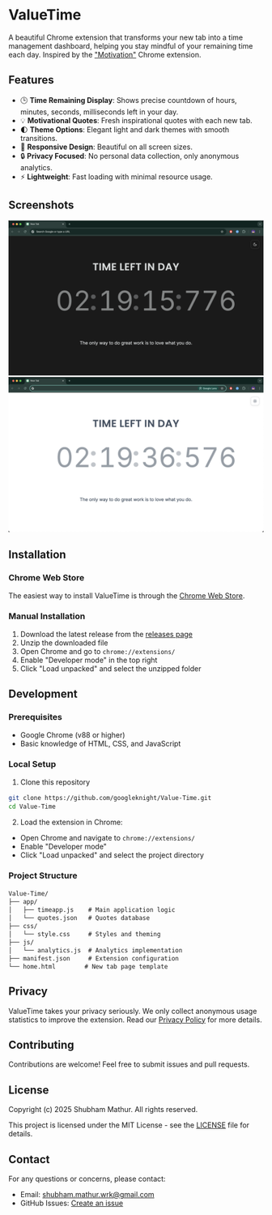 # ValueTime

A beautiful Chrome extension that transforms your new tab into a time management dashboard, helping you stay mindful of your remaining time each day. Inspired by the ["Motivation"](https://goo.gl/0jLNqw) Chrome extension.

## Features

- 🕒 **Time Remaining Display**: Shows precise countdown of hours, minutes, seconds, milliseconds left in your day.
- 💡 **Motivational Quotes**: Fresh inspirational quotes with each new tab.
- 🌓 **Theme Options**: Elegant light and dark themes with smooth transitions.
- 📱 **Responsive Design**: Beautiful on all screen sizes.
- 🔒 **Privacy Focused**: No personal data collection, only anonymous analytics.
- ⚡ **Lightweight**: Fast loading with minimal resource usage.

## Screenshots

<p align="center">
  <img src="https://raw.githubusercontent.com/googleknight/Value-Time/master/Dark.png" alt="Dark Theme Screenshot"/>
  <img src="https://raw.githubusercontent.com/googleknight/Value-Time/master/Light.png" alt="Light Theme Screenshot"/> 
</p>

## Installation

### Chrome Web Store
The easiest way to install ValueTime is through the [Chrome Web Store](https://chrome.google.com/webstore/detail/valuetime/badapfgpjjaagnahmlfkhpomblifhiaj).

### Manual Installation
1. Download the latest release from the [releases page](https://github.com/googleknight/Value-Time/releases)
2. Unzip the downloaded file
3. Open Chrome and go to `chrome://extensions/`
4. Enable "Developer mode" in the top right
5. Click "Load unpacked" and select the unzipped folder

## Development

### Prerequisites
- Google Chrome (v88 or higher)
- Basic knowledge of HTML, CSS, and JavaScript

### Local Setup
1. Clone this repository
```bash
git clone https://github.com/googleknight/Value-Time.git
cd Value-Time
```

2. Load the extension in Chrome:
- Open Chrome and navigate to `chrome://extensions/`
- Enable "Developer mode"
- Click "Load unpacked" and select the project directory

### Project Structure
```
Value-Time/
├── app/
│   ├── timeapp.js    # Main application logic
│   └── quotes.json   # Quotes database
├── css/
│   └── style.css     # Styles and theming
├── js/
│   └── analytics.js  # Analytics implementation
├── manifest.json     # Extension configuration
└── home.html        # New tab page template
```

## Privacy

ValueTime takes your privacy seriously. We only collect anonymous usage statistics to improve the extension. Read our [Privacy Policy](PRIVACY.md) for more details.

## Contributing

Contributions are welcome! Feel free to submit issues and pull requests.

## License

Copyright (c) 2025 Shubham Mathur. All rights reserved.

This project is licensed under the MIT License - see the [LICENSE](LICENSE) file for details.

## Contact

For any questions or concerns, please contact:
- Email: shubham.mathur.wrk@gmail.com
- GitHub Issues: [Create an issue](https://github.com/googleknight/Value-Time/issues)
